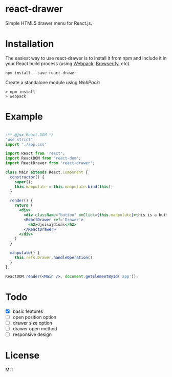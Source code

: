 react-drawer
==============

Simple HTML5 drawer menu for React.js.

Installation
============

The easiest way to use react-drawer is to install it from npm and include it in your React build process (using [Webpack](http://webpack.github.io/), [Browserify](http://browserify.org/), etc).

```
npm install --save react-drawer
```

Create a standalone module using *WebPack*:
```
> npm install
> webpack
```

Example
=====

```jsx

/** @jsx React.DOM */
"use strict";
import './app.css'

import React from 'react';
import ReactDOM from 'react-dom';
import ReactDrawer from 'react-drawer';

class Main extends React.Component {
  constructor() {
    super();
    this.manpulate = this.manpulate.bind(this);
  }

  render() {
    return (
      <div>
        <div className="button" onClick={this.manpulate}>this is a button</div>
        <ReactDrawer ref='Drawer'>
          <h2>djoisajdioas</h2>
        </ReactDrawer>
      </div>
    )
  }

  manpulate() {
    this.refs.Drawer.handleOperation()
  }
};

ReactDOM.render(<Main />, document.getElementById('app'));
```

Todo
========
- [x] basic features
- [ ] open position option
- [ ] drawer size option
- [ ] drawer open method
- [ ] responsive design

License
=======

MIT
